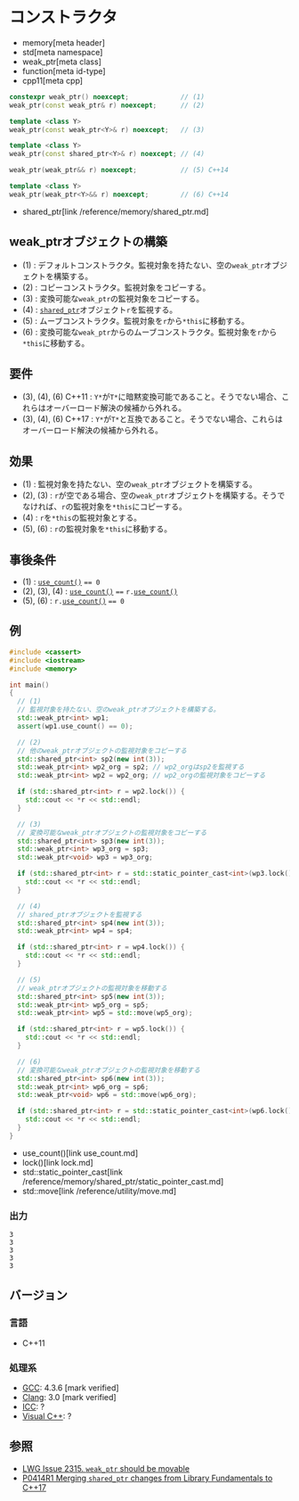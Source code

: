 # コンストラクタ
* memory[meta header]
* std[meta namespace]
* weak_ptr[meta class]
* function[meta id-type]
* cpp11[meta cpp]

```cpp
constexpr weak_ptr() noexcept;             // (1)
weak_ptr(const weak_ptr& r) noexcept;      // (2)

template <class Y>
weak_ptr(const weak_ptr<Y>& r) noexcept;   // (3)

template <class Y>
weak_ptr(const shared_ptr<Y>& r) noexcept; // (4)

weak_ptr(weak_ptr&& r) noexcept;           // (5) C++14

template <class Y>
weak_ptr(weak_ptr<Y>&& r) noexcept;        // (6) C++14
```
* shared_ptr[link /reference/memory/shared_ptr.md]


## weak_ptrオブジェクトの構築
- (1) : デフォルトコンストラクタ。監視対象を持たない、空の`weak_ptr`オブジェクトを構築する。
- (2) : コピーコンストラクタ。監視対象をコピーする。
- (3) : 変換可能な`weak_ptr`の監視対象をコピーする。
- (4) : [`shared_ptr`](/reference/memory/shared_ptr.md)オブジェクト`r`を監視する。
- (5) : ムーブコンストラクタ。監視対象を`r`から`*this`に移動する。
- (6) : 変換可能な`weak_ptr`からのムーブコンストラクタ。監視対象を`r`から`*this`に移動する。

## 要件
- (3), (4), (6) C++11 : `Y*`が`T*`に暗黙変換可能であること。そうでない場合、これらはオーバーロード解決の候補から外れる。
- (3), (4), (6) C++17 : `Y*`が`T*`と互換であること。そうでない場合、これらはオーバーロード解決の候補から外れる。


## 効果
- (1) : 監視対象を持たない、空の`weak_ptr`オブジェクトを構築する。
- (2), (3) : `r`が空である場合、空の`weak_ptr`オブジェクトを構築する。そうでなければ、`r`の監視対象を`*this`にコピーする。
- (4) : `r`を`*this`の監視対象とする。
- (5), (6) : `r`の監視対象を`*this`に移動する。


## 事後条件
- (1) : [`use_count()`](use_count.md) `== 0`
- (2), (3), (4) : [`use_count()`](use_count.md) `==` `r.`[`use_count()`](use_count.md)
- (5), (6) : `r.`[`use_count()`](use_count.md) `== 0`


## 例
```cpp example
#include <cassert>
#include <iostream>
#include <memory>

int main()
{
  // (1)
  // 監視対象を持たない、空のweak_ptrオブジェクトを構築する。
  std::weak_ptr<int> wp1;
  assert(wp1.use_count() == 0);

  // (2)
  // 他のweak_ptrオブジェクトの監視対象をコピーする
  std::shared_ptr<int> sp2(new int(3));
  std::weak_ptr<int> wp2_org = sp2; // wp2_orgはsp2を監視する
  std::weak_ptr<int> wp2 = wp2_org; // wp2_orgの監視対象をコピーする

  if (std::shared_ptr<int> r = wp2.lock()) {
    std::cout << *r << std::endl;
  }

  // (3)
  // 変換可能なweak_ptrオブジェクトの監視対象をコピーする
  std::shared_ptr<int> sp3(new int(3));
  std::weak_ptr<int> wp3_org = sp3;
  std::weak_ptr<void> wp3 = wp3_org;

  if (std::shared_ptr<int> r = std::static_pointer_cast<int>(wp3.lock())) {
    std::cout << *r << std::endl;
  }

  // (4)
  // shared_ptrオブジェクトを監視する
  std::shared_ptr<int> sp4(new int(3));
  std::weak_ptr<int> wp4 = sp4;

  if (std::shared_ptr<int> r = wp4.lock()) {
    std::cout << *r << std::endl;
  }

  // (5)
  // weak_ptrオブジェクトの監視対象を移動する
  std::shared_ptr<int> sp5(new int(3));
  std::weak_ptr<int> wp5_org = sp5;
  std::weak_ptr<int> wp5 = std::move(wp5_org);

  if (std::shared_ptr<int> r = wp5.lock()) {
    std::cout << *r << std::endl;
  }

  // (6)
  // 変換可能なweak_ptrオブジェクトの監視対象を移動する
  std::shared_ptr<int> sp6(new int(3));
  std::weak_ptr<int> wp6_org = sp6;
  std::weak_ptr<void> wp6 = std::move(wp6_org);

  if (std::shared_ptr<int> r = std::static_pointer_cast<int>(wp6.lock())) {
    std::cout << *r << std::endl;
  }
}
```
* use_count()[link use_count.md]
* lock()[link lock.md]
* std::static_pointer_cast[link /reference/memory/shared_ptr/static_pointer_cast.md]
* std::move[link /reference/utility/move.md]

### 出力
```
3
3
3
3
3
```

## バージョン
### 言語
- C++11

### 処理系
- [GCC](/implementation.md#gcc): 4.3.6 [mark verified]
- [Clang](/implementation.md#clang): 3.0 [mark verified]
- [ICC](/implementation.md#icc): ?
- [Visual C++](/implementation.md#visual_cpp): ?

## 参照
- [LWG Issue 2315. `weak_ptr` should be movable](http://www.open-std.org/jtc1/sc22/wg21/docs/lwg-defects.html#2315)
- [P0414R1 Merging `shared_ptr` changes from Library Fundamentals to C++17](http://www.open-std.org/jtc1/sc22/wg21/docs/papers/2016/p0414r1.html)
